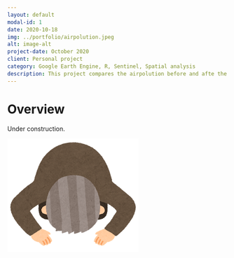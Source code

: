 ```yaml
---
layout: default
modal-id: 1
date: 2020-10-18
img: ../portfolio/airpolution.jpeg
alt: image-alt
project-date: October 2020
client: Personal project
category: Google Earth Engine, R, Sentinel, Spatial analysis
description: This project compares the airpolution before and afte the pandemic in 2020.
---
```


# Overview
Under construction.

<img src="../img/underconstruction.png">